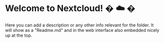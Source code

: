 # Welcome to Nextcloud! � ☁️ � 

Here you can add a description or any other info relevant for the folder. It will show as a "Readme.md" and in the web interface also embedded nicely up at the top.